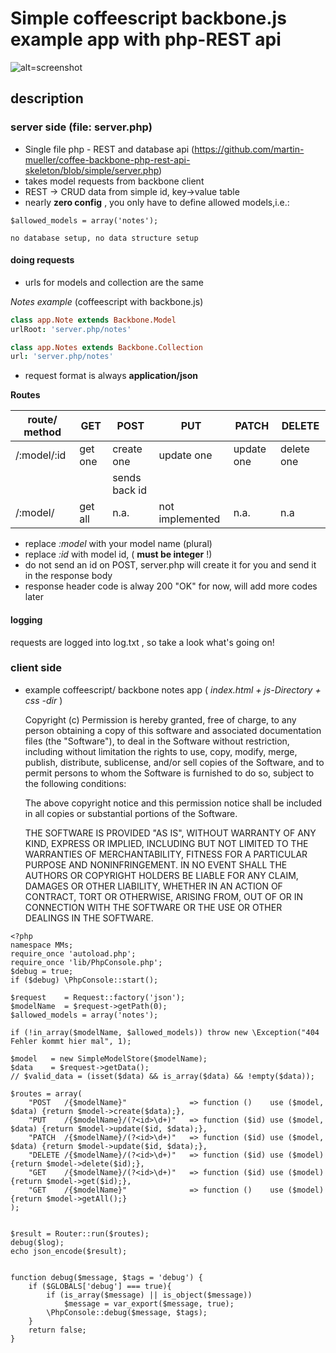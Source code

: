 # Simple coffeescript backbone.js example app with php-REST api

![alt=screenshot](http://decentweb.de/assets/images/cardBoard.png)
## description

### server side (file: server.php)

* Single file php - REST and database api (https://github.com/martin-mueller/coffee-backbone-php-rest-api-skeleton/blob/simple/server.php)
* takes model requests from backbone client
* REST -> CRUD data	from simple id, key->value table
* nearly **zero config** , you only have to define allowed models,i.e.:

```$allowed_models = array('notes');```

	no database setup, no data structure setup

#### doing requests

* urls for models and collection are the same

_Notes example_  (coffeescript with backbone.js)

````coffeescript
class app.Note extends Backbone.Model
urlRoot: 'server.php/notes'
````

````coffeescript
class app.Notes extends Backbone.Collection
url: 'server.php/notes'
````

* request format is always **application/json**

**Routes**

route/ method	|   GET    | POST          |   PUT    |   PATCH    |   DELETE
----------------|----------|---------------|----------|------------|------
/:model/:id     | get one  |  create one   |update one| update one| delete one
                |          |  sends back id|          |           |
/:model/        | get all  | n.a.          |not implemented| n.a.| n.a
            
* replace _:model_ with your model name (plural)
* replace _:id_ with model id, ( **must be integer** !)
* do not send an id on POST, server.php will create it for you and send it in the response body
* response header code is alway 200 "OK" for now, will add more codes later

#### logging

requests are logged into log.txt , so take a look what's going on!



### client side

* example coffeescript/ backbone notes app ( _index.html + js-Directory + css -dir_ )




	Copyright (c) <year> <copyright holders>
	Permission is hereby granted, free of charge, to any person obtaining a copy of this software and associated documentation files (the "Software"), to deal in the Software without restriction, including without limitation the rights to use, copy, modify, merge, publish, distribute, sublicense, and/or sell copies of the Software, and to permit persons to whom the Software is furnished to do so, subject to the following conditions:

	The above copyright notice and this permission notice shall be included in all copies or substantial portions of the Software.

	THE SOFTWARE IS PROVIDED "AS IS", WITHOUT WARRANTY OF ANY KIND, EXPRESS OR IMPLIED, INCLUDING BUT NOT LIMITED TO THE WARRANTIES OF MERCHANTABILITY, FITNESS FOR A PARTICULAR PURPOSE AND NONINFRINGEMENT. IN NO EVENT SHALL THE AUTHORS OR COPYRIGHT HOLDERS BE LIABLE FOR ANY CLAIM, DAMAGES OR OTHER LIABILITY, WHETHER IN AN ACTION OF CONTRACT, TORT OR OTHERWISE, ARISING FROM, OUT OF OR IN CONNECTION WITH THE SOFTWARE OR THE USE OR OTHER DEALINGS IN THE SOFTWARE.

```
<?php
namespace MMs;
require_once 'autoload.php';
require_once 'lib/PhpConsole.php';
$debug = true;
if ($debug) \PhpConsole::start();

$request 	= Request::factory('json');
$modelName  = $request->getPath(0);
$allowed_models = array('notes');

if (!in_array($modelName, $allowed_models)) throw new \Exception("404 Fehler kommt hier mal", 1);

$model   = new SimpleModelStore($modelName);
$data 	 = $request->getData();
// $valid_data = (isset($data) && is_array($data) && !empty($data));

$routes = array(
	"POST   /{$modelName}"				=> function () 	  use ($model, $data) {return $model->create($data);},
	"PUT    /{$modelName}/(?<id>\d+)"	=> function ($id) use ($model, $data) {return $model->update($id, $data);},
	"PATCH  /{$modelName}/(?<id>\d+)"	=> function ($id) use ($model, $data) {return $model->update($id, $data);},
	"DELETE /{$modelName}/(?<id>\d+)"	=> function ($id) use ($model) 		  {return $model->delete($id);},
	"GET    /{$modelName}/(?<id>\d+)"	=> function ($id) use ($model) 		  {return $model->get($id);},
	"GET    /{$modelName}"				=> function ()    use ($model)  	  {return $model->getAll();}
);


$result = Router::run($routes);
debug($log);
echo json_encode($result);


function debug($message, $tags = 'debug') {
	if ($GLOBALS['debug'] === true){
		if (is_array($message) || is_object($message))
			$message = var_export($message, true);
		\PhpConsole::debug($message, $tags);
	}
	return false;
}

```